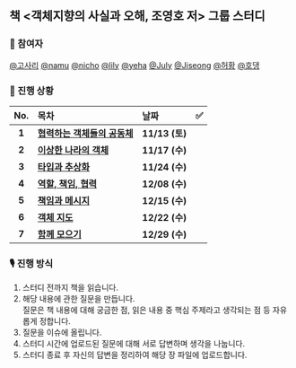 ## 책 <객체지향의 사실과 오해, 조영호 저> 그룹 스터디
### 👫 참여자
[@고사리](https://github.com/FIIIIN) [@namu](https://github.com/jsim27) [@nicho](https://github.com/Kim-EunsooSilver) [@lily](https://github.com/yeahg-dev) [@yeha](https://github.com/ye-ha) [@July](https://github.com/July911) [@Jiseong](https://github.com/yim2627) [@허황](https://github.com/hwangjeha) [@호댕](https://github.com/yanghojoon) 

### 📖 진행 상황
|  No.  | 목차                             | 날짜           | ✅  |
| :---: | :------------------------------- | :------------- | :-: |
| **1** | **[협력하는 객체들의 공동체](01_협력하는_객체들의_공동체.md)** | **11/13 (토)** |     |
| **2** | **[이상한 나라의 객체](02_이상한_나라의_객체.md)** | **11/17 (수)** |     |
| **3** | **[타입과 추상화](03_타입과_추상화.md)** | **11/24 (수)** |     |
| **4** | **[역할, 책임, 협력](04_역할,_책임,_협력.md)** | **12/08 (수)** |     |
| **5** | **[책임과 메시지](05_책임과_메시지.md)** | **12/15 (수)** |     |
| **6** | **[객체 지도](06_객체_지도.md)** | **12/22 (수)** |     |
| **7** | **[함께 모으기](07_함께_모으기.md)** | **12/29 (수)** |     |

### 🎙 진행 방식

1. 스터디 전까지 책을 읽습니다.
2. 해당 내용에 관한 질문을 만듭니다.  
  질문은 책 내용에 대해 궁금한 점, 읽은 내용 중 핵심 주제라고 생각되는 점 등 자유롭게 정합니다.
3. 질문을 이슈에 올립니다.
4. 스터디 시간에 업로드된 질문에 대해 서로 답변하며 생각을 나눕니다.
5. 스터디 종료 후 자신의 답변을 정리하여 해당 장 파일에 업로드합니다.
